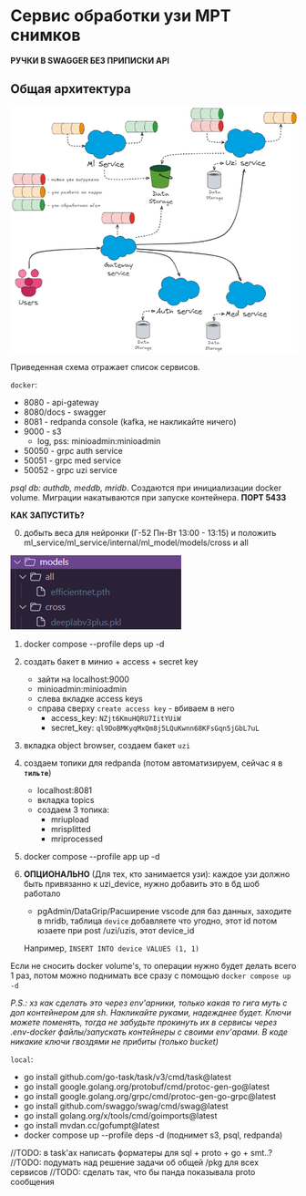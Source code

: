# Сервис обработки узи МРТ снимков

__РУЧКИ В SWAGGER БЕЗ ПРИПИСКИ API__

## Общая архитектура

![all_services_shema](./docs/assets/system_model.png)

Приведенная схема отражает список сервисов.

`docker`:
* 8080 - api-gateway
* 8080/docs - swagger
* 8081 - redpanda console (kafka, не накликайте ничего)
* 9000 - s3
    - log, pss: minioadmin:minioadmin
* 50050 - grpc auth service
* 50051 - grpc med service
* 50052 - grpc uzi service

_psql db: authdb, meddb, mridb_. Создаются при инициализации docker volume. Миграции накатываются при запуске контейнера. __ПОРТ 5433__

__КАК ЗАПУСТИТЬ?__

0) добыть веса для нейронки (Г-52 Пн-Вт 13:00 - 13:15) и положить ml_service/ml_service/internal/ml_model/models/cross и all

![weights_tree](./docs/assets/weights_tree.png)

1) docker compose --profile deps up -d
2) создать бакет в минио + access + secret key
    + зайти на localhost:9000
    + minioadmin:minioadmin
    + слева вкладке access keys
    + справа сверху `create access key` - вбиваем в него
        - access_key: `NZjt6KmuHQRU7IitYUiW`
        - secret_key: `ql9DoBMKyqMxQm8j5LQuKwnn68KFsGqn5jGbL7uL`
3) вкладка object browser, создаем бакет `uzi`
4) создаем топики для redpanda (потом автоматизируем, сейчас я в __`тильте`__)
    + localhost:8081    
    + вкладка topics
    + создаем 3 топика:
        - mriupload
        - mrisplitted
        - mriprocessed
5) docker compose --profile app up -d

6) __ОПЦИОНАЛЬНО__ (Для тех, кто занимается узи): каждое узи должно быть привязанно к uzi_device, нужно добавить это в бд шоб работало
    * pgAdmin/DataGrip/Расширение vscode для баз данных, заходите в mridb, таблица `device` добавляете что угодно, этот id потом юзаете при post /uzi/uzis, этот device_id

    Например, `INSERT INTO device VALUES (1, 1)`

Если не сносить docker volume's, то операции нужно будет делать всего 1 раз, потом можно поднимать все сразу с помощью `docker compose up -d`

_P.S.: хз как сделать это через env'арники, только какая то гига муть с доп контейнером для sh. Накликайте руками, надежднее будет. Ключи можете поменять, тогда не забудьте прокинуть их в сервисы через .env-docker файлы/запускать контейнеры с своими env'арами. В коде никакие ключи гвоздями не прибиты (только bucket)_

`local`: 
+ go install github.com/go-task/task/v3/cmd/task@latest
+ go install google.golang.org/protobuf/cmd/protoc-gen-go@latest
+ go install google.golang.org/grpc/cmd/protoc-gen-go-grpc@latest
+ go install github.com/swaggo/swag/cmd/swag@latest
+ go install golang.org/x/tools/cmd/goimports@latest
+ go install mvdan.cc/gofumpt@latest
+ docker compose up --profile deps -d (поднимет s3, psql, redpanda)

//TODO: в task'ах написать форматеры для sql + proto + go + smt..?
//TODO: подумать над решение задачи об общей /pkg для всех сервисов
//TODO: сделать так, что бы панда показывала proto сообщения